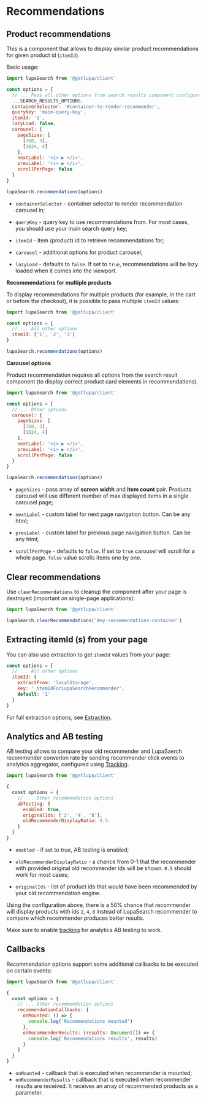 # Recommendations

## Product recommendations

This is a component that allows to display similar product recommendations for given product id (`itemId`).

Basic usage:

```js
import lupaSearch from '@getlupa/client'

const options = {
  // ... Pass all other options from search results component configuration
  ...SEARCH_RESULTS_OPTIONS,
  containerSelector: '#container-to-render-recommender',
  queryKey: 'main-query-key',
  itemId: '1',
  lazyLoad: false,
  carousel: {
    pageSizes: [
      [768, 3],
      [1024, 4]
    ],
    nextLabel: '<i> ▶ </i>',
    prevLabel: '<i> ▶ </i>',
    scrollPerPage: false
  }
}

lupaSearch.recommendations(options)
```

- `containerSelector` - container selector to render recommendation carousel in;

- `queryKey` - query key to use recommendations from. For most cases, you should use your main search query key;

- `itemId` - item (product) id to retrieve recommendations for;

- `carousel` - additional options for product carousel;

- `lazyLoad` - defaults to `false`. If set to `true`, recommendations will be lazy loaded when it comes into the viewport.

**Recommendations for multiple products**

To display recommendations for multiple products (for example, in the cart or before the checkout), it is possible to pass multiple `itemId` values:

```js
import lupaSearch from '@getlupa/client'

const options = {
  // ... All other options
  itemId: ['1', '2', '3']
}

lupaSearch.recommendations(options)
```

**Carousel options**

Product recommendation requires all options from the search result component (to display correct product card elements in recommendations).

```js
import lupaSearch from '@getlupa/client'

const options = {
  // ... Other options
  carousel: {
    pageSizes: [
      [768, 3],
      [1024, 4]
    ],
    nextLabel: '<i> ▶ </i>',
    prevLabel: '<i> ▶ </i>',
    scrollPerPage: false
  }
}

lupaSearch.recommendations(options)
```

- `pageSizes` - pass array of **screen width** and **item count** pair. Products carousel will use different number of max displayed items in a single carousel page;

- `nextLabel` - custom label for next page navigation button. Can be any html;

- `prevLabel` - custom label for previous page navigation button. Can be any html;

- `scrollPerPage` - defaults to `false`. If set to `true` carousel will scroll for a whole page. `false` value scrolls items one by one.

## Clear recommendations

Use `clearRecommendations` to cleanup the component after your page is destroyed (important on single-page applications):

```js
import lupaSearch from '@getlupa/client'

lupaSearch.clearRecommendations('#my-recommendations-container')
```

## Extracting itemId (s) from your page

You can also use extraction to get `itemId` values from your page:

```js
const options = {
  // ... All other options
  itemId: {
    extractFrom: 'localStorage',
    key: '_itemIdForLupaSearchRecommender',
    default: '1'
  }
}
```

For full extraction options, see [Extraction](/docs/components/extraction.md).

## Analytics and AB testing

AB testing allows to compare your old recommender and LupaSaerch recommender converion rate by sending recommender click events to analytics aggregator, configured using [Tracking](/docs/components/recommendations.md).

```js
import lupaSearch from '@getlupa/client'

{
  const options = {
    // ... Other recommendation options
    abTesting: {
      enabled: true,
      originalIds: ['2', '4', '8'],
      oldRecommenderDisplayRatio: 0.5
    }
  }
}
```

- `enabled` - if set to true, AB testing is enabled;

- `oldRecommenderDisplayRatio` - a chance from 0-1 that the recommender with provided original old recommender ids will be shown. `0.5` should work for most cases;

- `originalIds` - list of product ids that would have been recommended by your old recommendation engine.

Using the configuration above, there is a 50% chance that recommender will display products with ids `2`, `4`, `8` instead of LupaSearch recommender to compare which recommender produces better results.

Make sure to enable [tracking](/docs/components/recommendations.md) for analytics AB testing to work.

## Callbacks

Recommendation options support some additional callbacks to be executed on certain events:

```js
import lupaSearch from '@getlupa/client'

{
  const options = {
    // ... Other recommendation options
    recommendationCallbacks: {
      onMounted: () => {
        console.log('Recommendations mounted')
      },
      onRecommenderResults: (results: Document[]) => {
        console.log('Recommendations results', results)
      }
    }
  }
}
```

- `onMounted` - callback that is executed when recommender is mounted;
- `onRecommenderResults` - callback that is executed when recommender results are received. It receives an array of recommended products as a parameter.
